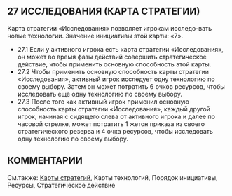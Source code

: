27 ИССЛЕДОВАНИЯ (КАРТА СТРАТЕГИИ)
---

Карта стратегии «Исследования» позволяет игрокам исследо-вать новые технологии. Значение инициативы этой карты: «7».
* 27.1 Если у активного игрока есть карта стратегии «Исследования», он может во время фазы действий совершить стратегическое действие, чтобы применить основную способность этой карты.
* 27.2 Чтобы применить основную способность карты стратегии «Исследования», активный игрок исследует одну технологию по своему выбору. Затем он может потратить 6 очков ресурсов, чтобы исследовать ещё одну технологию по своему выбору.
* 27.3 После того как активный игрок применил основную способность карты стратегии «Исследования», каждый другой игрок, начиная с сидящего слева от активного игрока и далее по часовой стрелке, может потратить 1 жетон приказа из своего стратегического резерва и 4 очка ресурсов, чтобы исследовать одну технологию по своему выбору.

КОММЕНТАРИИ
---

См.также: [Карты стратегий](strategycards.md), Карты технологий, Порядок инициативы, Ресурсы, Стратегическое действие
